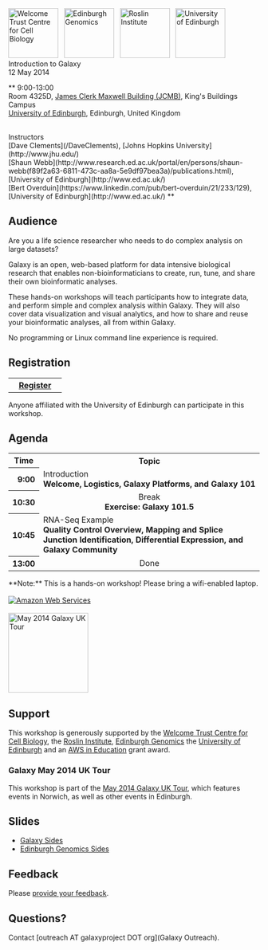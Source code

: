 <div class='center'>
<a href='http://www.wcb.ed.ac.uk/'><img src='/Images/Logos/WTCCBLogo.png' alt='Welcome Trust Centre for Cell Biology' height="100" /></a> &nbsp; 
<a href='http://www.genomics.ed.ac.uk/'><img src='/Images/Logos/EdinburghGenomics.png' alt='Edinburgh Genomics' height="100" /></a>
&nbsp; 
<a href='http://www.roslin.ed.ac.uk/'><img src='/Images/Logos/RoslinLogo.jpg' alt='Roslin Institute' height="100" /></a> 
&nbsp; 
<a href='http://www.ed.ac.uk/'><img src='/Images/Logos/UEdinburghSquareLogo.png' alt='University of Edinburgh' height="100" /></a> 
<div class="title">Introduction to Galaxy<br />12 May 2014</div>

**
9:00-13:00<br />
Room 4325D, [James Clerk Maxwell Building (JCMB)](http://www.ph.ed.ac.uk/about/locations/jcmb), King's Buildings Campus<br /> 
[University of Edinburgh](http://www.ed.ac.uk/), Edinburgh, United Kingdom

<br />
Instructors<br />[Dave Clements](/DaveClements), [Johns Hopkins University](http://www.jhu.edu/)<br /> [Shaun Webb](http://www.research.ed.ac.uk/portal/en/persons/shaun-webb(f89f2a63-6811-473c-aa8a-5e9df97bea3a)/publications.html), [University of Edinburgh](http://www.ed.ac.uk/)<br />
[Bert Overduin](https://www.linkedin.com/pub/bert-overduin/21/233/129), [University of Edinburgh](http://www.ed.ac.uk/)
**
</div>

## Audience

Are you a life science researcher who needs to do complex analysis on large datasets?

Galaxy is an open, web-based platform for data intensive biological research that enables non-bioinformaticians to create, run, tune, and share their own bioinformatic analyses.

These hands-on workshops will teach participants how to integrate data, and perform simple and complex analysis within Galaxy. They will also cover data visualization and visual analytics, and how to share and reuse your bioinformatic analyses, all from within Galaxy.

No programming or Linux command line experience is required.


## Registration

<table>
  <tr>
    <th> &nbsp;&nbsp; <a href='http://www.bioinformatics.ed.ac.uk/events/galaxy-workshop'>Register</a> &nbsp;&nbsp; </th>
  </tr>
</table>


Anyone affiliated with the University of Edinburgh can participate in this workshop.

## Agenda

<table>
  <tr class="th" >
    <th> Time </th>
    <th> Topic </th>
  </tr>
  <tr>
    <th style=" text-align: right;"> 9:00 </th>
    <td> </strong>Introduction<strong><div class='indent'>Welcome, Logistics, Galaxy Platforms, and Galaxy 101</div> </td>
  </tr>
  <tr>
    <th style=" text-align: right;"> 10:30 </th>
    <td style=" text-align: center;"> </strong>Break<strong><div class='indent'>Exercise: Galaxy 101.5</div> </td>
  </tr>
  <tr>
    <th style=" text-align: right;"> 10:45 </th>
    <td> </strong>RNA-Seq Example<strong><div class='indent'>Quality Control Overview, Mapping and Splice Junction Identification, Differential Expression, and Galaxy Community</div>  </td>
  </tr>
  <tr>
    <th style=" text-align: right;"> 13:00 </th>
    <td style=" text-align: center;"> </strong>Done<strong> </td>
  </tr>
</table>



<div class='center'>**Note:** This is a hands-on workshop!  Please bring a wifi-enabled laptop.</div>

<div class='right'>
<br /><a href='http://aws.amazon.com/'><img src='/Images/Logos/AWSLogo.png' alt='Amazon Web Services' /></a><br /><br />
<a href='/Events/UKMay2014/'><img src='/Images/Logos/UKMay2014Tour.png' alt='May 2014 Galaxy UK Tour' width="160px" /></a>
</div>

## Support

This workshop is generously supported by the [Welcome Trust Centre for Cell Biology](http://www.wcb.ed.ac.uk/), the [Roslin Institute](http://www.roslin.ed.ac.uk/), [Edinburgh Genomics](http://www.genomics.ed.ac.uk/) the [University of Edinburgh](http://www.ed.ac.uk/) and an [AWS in Education](http://aws.amazon.com/education/) grant award.

### Galaxy May 2014 UK Tour

This workshop is part of the [May 2014 Galaxy UK Tour](/Events/UKMay2014), which features events in Norwich, as well as other events in Edinburgh.

## Slides

* [Galaxy Sides](ATTACHMENT_URLDocuments/Presentations/201405UEDINBURGHWorkshop.pdf)   
* [Edinburgh Genomics Sides](ATTACHMENT_URLDocuments/Presentations/201405EdinburghGenomics.pdf)   

## Feedback

Please [provide your feedback](http://bit.ly/gxyedifeedback).

## Questions?

Contact [outreach AT galaxyproject DOT org](Galaxy Outreach).

